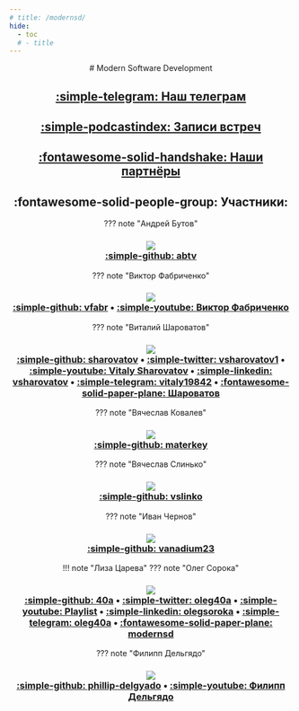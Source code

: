 ```yaml
---
# title: /modernsd/
hide:
  - toc
  # - title
---
```

<center>
# Modern Software Development

## [:simple-telegram: Наш телеграм](https://t.me/modernsd)


## [:simple-podcastindex: Записи встреч](content/index.md)

## [:fontawesome-solid-handshake: Наши партнёры](partners.md)

## :fontawesome-solid-people-group: Участники:
??? note "Андрей Бутов"
    <h3>
    ![](https://avatars.githubusercontent.com/u/7084666)  
    [:simple-github: abtv](https://github.com/abtv)
    </h3>
??? note "Виктор Фабриченко"
    <h3>
    ![](https://avatars.githubusercontent.com/u/7291638)  
    [:simple-github: vfabr](https://github.com/vfabr)
    • [:simple-youtube: Виктор Фабриченко](https://www.youtube.com/results?search_query=%D0%92%D0%B8%D0%BA%D1%82%D0%BE%D1%80+%D0%A4%D0%B0%D0%B1%D1%80%D0%B8%D1%87%D0%B5%D0%BD%D0%BA%D0%BE)
    </h3>
??? note "Виталий Шароватов"
    <h3>
    ![](https://avatars.githubusercontent.com/u/1388600)  
    [:simple-github: sharovatov](https://github.com/sharovatov)
    • [:simple-twitter: vsharovatov1](https://twitter.com/vsharovatov1)
    • [:simple-youtube: Vitaly Sharovatov](https://youtube.com/playlist?list=PLFtS8Ah0wZvWS37oveJ0-D5K6V7GWUpqY&si=dbmZRCN0Fdpwlcm0)
    • [:simple-linkedin: vsharovatov](https://www.linkedin.com/in/vsharovatov/)
    • [:simple-telegram: vitaly19842](http://t.me/vitaly19842)
    • [:fontawesome-solid-paper-plane: Шароватов](https://t.me/vsharovatov)
    </h3> 
??? note "Вячеслав Ковалев"
    <h3>
    ![](https://avatars.githubusercontent.com/u/17577010)  
    [:simple-github: materkey](https://github.com/materkey)
    </h3>
??? note "Вячеслав Слинько"
    <h3>
    ![](https://avatars.githubusercontent.com/u/205823)  
    [:simple-github: vslinko](https://github.com/vslinko)
    </h3>
??? note "Иван Чернов"
    <h3>
    ![](https://avatars.githubusercontent.com/u/2872741)  
    [:simple-github: vanadium23](https://github.com/vanadium23)
    </h3>
!!! note "Лиза Царева"
??? note "Олег Сорока"
    <h3>
    ![](https://avatars.githubusercontent.com/u/1663840)  
    [:simple-github: 40a](https://github.com/40a)
    • [:simple-twitter: oleg40a](https://twitter.com/oleg40a)
    • [:simple-youtube: Playlist](https://www.youtube.com/playlist?list=PL4vA46bkT2dJSWqHJEWIo3BbXaZERH7cn)
    • [:simple-linkedin: olegsoroka](https://www.linkedin.com/in/olegsoroka/)
    • [:simple-telegram: oleg40a](https://t.me/oleg40a)
    • [:fontawesome-solid-paper-plane: modernsd](https://t.me/modernsd)
    </h3>
??? note "Филипп Дельгядо"
    <h3>
    ![](https://avatars.githubusercontent.com/u/82216825)  
    [:simple-github: phillip-delgyado](https://github.com/phillip-delgyado)
    • [:simple-youtube: Филипп Дельгядо](https://www.youtube.com/results?search_query=%D0%A4%D0%B8%D0%BB%D0%B8%D0%BF%D0%BF+%D0%94%D0%B5%D0%BB%D1%8C%D0%B3%D1%8F%D0%B4%D0%BE)
    </h3>
</center>

